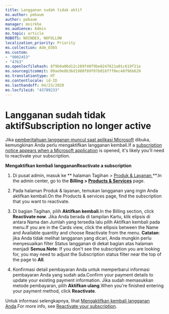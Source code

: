 ```yaml
---
title: Langganan sudah tidak aktif
ms.author: pebaum
author: pebaum
manager: mnirkhe
ms.audience: Admin
ms.topic: article
ROBOTS: NOINDEX, NOFOLLOW
localization_priority: Priority
ms.collection: Adm_O365
ms.custom:
- "9002453"
- "4763"
ms.openlocfilehash: 8f9b9a06d12c289f40f9be8247621a01c619f21e
ms.sourcegitcommit: 89ae9e8b36d1980f89f07b016fff0ec48f96b620
ms.translationtype: HT
ms.contentlocale: id-ID
ms.lasthandoff: 04/23/2020
ms.locfileid: "43789233"
---
```

# <a name="subscription-no-longer-active"></a><span data-ttu-id="63167-102">Langganan sudah tidak aktif</span><span class="sxs-lookup"><span data-stu-id="63167-102">Subscription no longer active</span></span>

<span data-ttu-id="63167-103">Jika [pemberitahuan langganan muncul saat aplikasi Microsoft](https://support.office.com/article/A-subscription-notice-appears-when-I-open-an-Office-365-application-4CABE32C-F594-4C0E-9191-3D3ADE10CCEB) dibuka, kemungkinan Anda perlu mengaktifkan langganan kembali.</span><span class="sxs-lookup"><span data-stu-id="63167-103">If a [subscription notice appears when a Microsoft application](https://support.office.com/article/A-subscription-notice-appears-when-I-open-an-Office-365-application-4CABE32C-F594-4C0E-9191-3D3ADE10CCEB) is opened, it's likely you'll need to reactivate your subscription.</span></span>

<span data-ttu-id="63167-104">**Mengaktifkan kembali langganan**</span><span class="sxs-lookup"><span data-stu-id="63167-104">**Reactivate a subscription**</span></span>

1. <span data-ttu-id="63167-105">Di pusat admin, masuk ke \*\* halaman Tagihan > [Produk & Layanan ](https://go.microsoft.com/fwlink/p/?linkid=842054)\*\*.</span><span class="sxs-lookup"><span data-stu-id="63167-105">In the admin center, go to the **Billing > [Products & Services](https://go.microsoft.com/fwlink/p/?linkid=842054)** page.</span></span>

2. <span data-ttu-id="63167-106">Pada halaman Produk & layanan, temukan langganan yang ingin Anda aktifkan kembali.</span><span class="sxs-lookup"><span data-stu-id="63167-106">On the Products & services page, find the subscription that you want to reactivate.</span></span>

3. <span data-ttu-id="63167-107">Di bagian Tagihan, pilih **Aktifkan kembali**.</span><span class="sxs-lookup"><span data-stu-id="63167-107">In the Billing section, click **Reactivate now**.</span></span>  <span data-ttu-id="63167-108">Jika Anda berada di tampilan Kartu, klik elipsis di antara Nama dan Jumlah yang tersedia lalu pilih Aktifkan kembali pada menu.</span><span class="sxs-lookup"><span data-stu-id="63167-108">If you are in the Cards view, click the ellipsis between the Name and Available quantity and choose Reactivate from the menu.</span></span> <span data-ttu-id="63167-109">**Catatan**: jika Anda tidak melihat langganan yang dicari, Anda mungkin perlu menyesuaikan filter Status langganan di dekat bagian atas halaman menjadi **Semua**.</span><span class="sxs-lookup"><span data-stu-id="63167-109">**Note**: If you don't see the subscription you are looking for, you may need to adjust the Subscription status filter near the top of the page to **All**.</span></span>

4. <span data-ttu-id="63167-110">Konfirmasi detail pembayaran Anda untuk memperbarui informasi pembayaran Anda yang sudah ada.</span><span class="sxs-lookup"><span data-stu-id="63167-110">Confirm your payment details to update your existing payment information.</span></span> <span data-ttu-id="63167-111">Jika sudah memasukkan metode pembayaran, pilih **Aktifkan ulang**.</span><span class="sxs-lookup"><span data-stu-id="63167-111">When you're finished entering your payment method, click **Reactivate**.</span></span>

<span data-ttu-id="63167-112">Untuk informasi selengkapnya, lihat [Mengaktifkan kembali langganan Anda](https://docs.microsoft.com/office365/admin/subscriptions-and-billing/reactivate-your-subscription).</span><span class="sxs-lookup"><span data-stu-id="63167-112">For more info, see [Reactivate your subscription](https://docs.microsoft.com/office365/admin/subscriptions-and-billing/reactivate-your-subscription).</span></span> 
